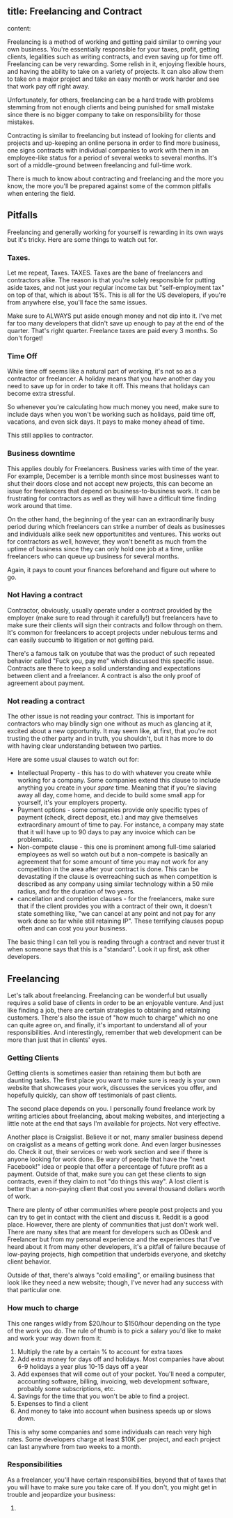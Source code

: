 title: Freelancing and Contract
----
content:

Freelancing is a method of working and getting paid similar to owning your own business. You're essentially responsible for your taxes, profit, getting clients, legalities such as writing contracts, and even saving up for time off. Freelancing can be very rewarding. Some relish in it, enjoying flexible hours, and having the ability to take on a variety of projects. It can also allow them to take on a major project and take an easy month or work harder and see that work pay off right away.

Unfortunately, for others, freelancing can be a hard trade with problems stemming from not enough clients and being punished for small mistake since there is no bigger company to take on responsibility for those mistakes.

Contracting is similar to freelancing but instead of looking for clients and projects and up-keeping an online persona in order to find more business, one signs contracts with individual companies to work with them in an employee-like status for a period of several weeks to several months. It's sort of a middle-ground between freelancing and full-time work.

There is much to know about contracting and freelancing and the more you know, the more you'll be prepared against some of the common pitfalls when entering the field.

## Pitfalls

Freelancing and generally working for yourself is rewarding in its own ways but it's tricky. Here are some things to watch out for.

### Taxes.

Let me repeat, Taxes. TAXES. Taxes are the bane of freelancers and contractors alike. The reason is that you're solely responsible for putting aside taxes, and not just your regular income tax but "self-employment tax" on top of that, which is about 15%. This is all for the US developers, if you're from anywhere else, you'll face the same issues.

Make sure to ALWAYS put aside enough money and not dip into it. I've met far too many developers that didn't save up enough to pay at the end of the quarter. That's right quarter. Freelance taxes are paid every 3 months. So don't forget!

### Time Off

While time off seems like a natural part of working, it's not so as a contractor or freelancer. A holiday means that you have another day you need to save up for in order to take it off. This means that holidays can become extra stressful.

So whenever you're calculating how much money you need, make sure to include days when you won't be working such as holidays, paid time off, vacations, and even sick days. It pays to make money ahead of time.

This still applies to contractor.

### Business downtime

This applies doubly for Freelancers. Business varies with time of the year. For example, December is a terrible month since most businesses want to shut their doors close and not accept new projects, this can become an issue for freelancers that depend on business-to-business work. It can be frustrating for contractors as well as they will have a difficult time finding work around that time.

On the other hand, the beginning of the year can an extraordinarily busy period during which freelancers can strike a number of deals as businesses and individuals alike seek new opportunitites and ventures. This works out for contractors as well, however, they won't benefit as much from the uptime of business since they can only hold one job at a time, unlike freelancers who can queue up business for several months.

Again, it pays to count your finances beforehand and figure out where to go.

### Not Having a contract

Contractor, obviously, usually operate under a contract provided by the employer (make sure to read through it carefully!) but freelancers have to make sure their clients will sign their contracts and follow through on them. It's common for freelancers to accept projects under nebulous terms and can easily succumb to litigation or not getting paid.

There's a famous talk on youtube that was the product of such repeated behavior called "Fuck you, pay me" which discussed this specific issue. Contracts are there to keep a solid understanding and expectations between client and a freelancer. A contract is also the only proof of agreement about payment.

### Not reading a contract

The other issue is not reading your contract. This is important for contractors who may blindly sign one without as much as glancing at it, excited about a new opportunity. It may seem like, at first, that you're not trusting the other party and in truth, you shouldn't, but it has more to do with having clear understanding between two parties.

Here are some usual clauses to watch out for:

* Intellectual Property - this has to do with whatever you create while working for a company. Some companies extend this clause to include anything you create in your *spare* time. Meaning that if you're slaving away all day, come home, and decide to build some small app for yourself, it's your employers property.
* Payment options - some comapnies provide only specific types of payment (check, direct deposit, etc.) and may give themselves extraordinary amount of time to pay. For instance, a company may state that it will have up to 90 days to pay any invoice which can be problematic.
* Non-compete clause - this one is prominent among full-time salaried employees as well so watch out but a non-compete is basically an agreement that for some amount of time you may not work for any competition in the area after your contract is done. This can be devastating if the clause is overreaching such as when competition is described as any company using similar technology within a 50 mile radius, and for the duration of two years.
* cancellation and completion clauses - for the freelancers, make sure that if the client provides you with a contract of their own, it doesn't state something like, "we can cancel at any point and not pay for any work done so far while still retaining IP". These terrifying clauses popup often and can cost you your business.

The basic thing I can tell you is reading through a contract and never trust it when someone says that this is a "standard". Look it up first, ask other developers.

## Freelancing

Let's talk about freelancing. Freelancing can be wonderful but usually requires a solid base of clients in order to be an enjoyable venture. And just like finding a job, there are certain strategies to obtaining and retaining customers. There's also the issue of "how much to charge" which no one can quite agree on, and finally, it's important to understand all of your responsibilities. And interestingly, remember that web development can be more than just that in clients' eyes.

### Getting Clients

Getting clients is sometimes easier than retaining them but both are daunting tasks. The first place you want to make sure is ready is your own website that showcases your work, discusses the services you offer, and hopefully quickly, can show off testimonials of past clients.

The second place depends on you. I personally found freelance work by writing articles about freelancing, about making websites, and interjecting a little note at the end that says I'm available for projects. Not very effective.

Another place is Craigslist. Believe it or not, many smaller business depend on craigslist as a means of getting work done. And even larger businesses do. Check it out, their services or web work section and see if there is anyone looking for work done. Be wary of people that have the "next Facebook!" idea or people that offer a percentage of future profit as a payment. Outside of that, make sure you can get these clients to sign contracts, even if they claim to not "do things this way". A lost client is better than a non-paying client that cost you several thousand dollars worth of work.

There are plenty of other communities where people post projects and you can try to get in contact with the client and discuss it. Reddit is a good place. However, there are plenty of communities that just don't work well. There are many sites that are meant for developers such as ODesk and Freelancer but from my personal experience and the experiences that I've heard about it from many other developers, it's a pitfall of failure because of low-paying projects, high competition that underbids everyone, and sketchy client behavior.

Outside of that, there's always "cold emailing", or emailing business that look like they need a new website; though, I've never had any success with that particular one.

### How much to charge

This one ranges wildly from $20/hour to $150/hour depending on the type of the work you do. The rule of thumb is to pick a salary you'd like to make and work your way down from it:

1. Multiply the rate by a certain % to account for extra taxes
2. Add extra money for days off and holidays. Most companies have about 6-9 holidays a year plus 10-15 days off a year
3. Add expenses that will come out of your pocket. You'll need a computer, accounting software, billing, invoicing, web development software, probably some subscriptions, etc.
4. Savings for the time that you won't be able to find a project.
5. Expenses to find a client
6. And money to take into account when business speeds up or slows down.

This is why some companies and some individuals can reach very high rates. Some developers charge at least $10K per project, and each project can last anywhere from two weeks to a month.

### Responsibilities

As a freelancer, you'll have certain responsibilities, beyond that of taxes that you will have to make sure you take care of. If you don't, you might get in trouble and jeopardize your business:

1.
